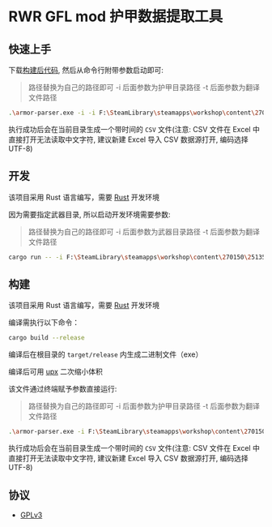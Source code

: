 # RWR GFL mod 护甲数据提取工具

## 快速上手

下载[构建后代码](https://github.com/Kreedzt/rwr-gfl-armor-parser/releases), 然后从命令行附带参数启动即可:

> 路径替换为自己的路径即可
> -i 后面参数为护甲目录路径
> -t 后面参数为翻译文件路径

``` sh
.\armor-parser.exe -i -i F:\SteamLibrary\steamapps\workshop\content\270150\2513537759\media\packages\Girls_FrontLine\items\ -t F:\SteamLibrary\steamapps\workshop\content\270150\2513537759\media\packages\Girls_FrontLine\languages\cn\misc_text_GFL.xml
```

执行成功后会在当前目录生成一个带时间的 `CSV` 文件(注意: CSV 文件在 Excel 中直接打开无法读取中文字符, 建议新建 Excel 导入 CSV 数据源打开, 编码选择 UTF-8)

## 开发

该项目采用 Rust 语言编写，需要 [Rust](https://www.rust-lang.org/) 开发环境

因为需要指定武器目录, 所以启动开发环境需要参数:

> 路径替换为自己的路径即可
> -i 后面参数为武器目录路径
> -t 后面参数为翻译文件路径

``` sh
cargo run -- -i F:\SteamLibrary\steamapps\workshop\content\270150\2513537759\media\packages\Girls_FrontLine\items\ -t F:\SteamLibrary\steamapps\workshop\content\270150\2513537759\media\packages\Girls_FrontLine\languages\cn\misc_text_GFL.xml
```

## 构建

该项目采用 Rust 语言编写，需要 [Rust](https://www.rust-lang.org/) 开发环境

编译需执行以下命令：
```bash
cargo build --release
```

编译后在根目录的 `target/release` 内生成二进制文件（exe）

编译后可用 [upx](https://github.com/upx/upx) 二次缩小体积

该文件通过终端赋予参数直接运行:

> 路径替换为自己的路径即可
> -i 后面参数为护甲目录路径
> -t 后面参数为翻译文件路径

``` sh
.\armor-parser.exe -i F:\SteamLibrary\steamapps\workshop\content\270150\2513537759\media\packages\Girls_FrontLine\items\ -t F:\SteamLibrary\steamapps\workshop\content\270150\2513537759\media\packages\Girls_FrontLine\languages\cn\misc_text_GFL.xml
```

执行成功后会在当前目录生成一个带时间的 `CSV` 文件(注意: CSV 文件在 Excel 中直接打开无法读取中文字符, 建议新建 Excel 导入 CSV 数据源打开, 编码选择 UTF-8)

## 协议

- [GPLv3](https://opensource.org/licenses/GPL-3.0)
